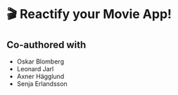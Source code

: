 # 🎬 Reactify your Movie App!

## Co-authored with

- Oskar Blomberg
- Leonard Jarl
- Axner Hägglund
- Senja Erlandsson
